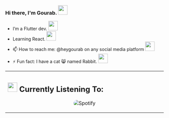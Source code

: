 ### Hi there, I'm Gourab. <img src="https://emojis.slackmojis.com/emojis/images/1643515023/10521/meow_code.gif?1643515023" width="30"/>

- I’m a Flutter dev. <img src="https://emojis.slackmojis.com/emojis/images/1643514738/7421/typingcat.gif?1643514738" width="30"/>
- Learning React. <img src="https://emojis.slackmojis.com/emojis/images/1712916265/92029/pedro.gif?1712916265" width="30"/>
- 📫 How to reach me: @heygourab on any social media platform <img src="https://emojis.slackmojis.com/emojis/images/1643515233/12510/kirby_dance.gif?1643515233" width="30"/>
- ⚡ Fun fact: I have a cat 😸 named Rabbit. <img src="https://emojis.slackmojis.com/emojis/images/1643515239/12569/meow_coffeespitting.gif?1643515239" width="30"/>

<table width="100%">
  <tr>
    <td width="50%">
      <h2><img src="https://emojis.slackmojis.com/emojis/images/1643514045/41/spotify.png?1643514045" width="30" /> Currently Listening To:</h2>
      <p align="center"><img src="https://novatorem-heygourab.vercel.app/api/spotify?background_color=000000&border_color=1c1c1e" alt="Spotify" style="border-radius: 20px;" /></p>
    </td>
  </tr>
</table>
